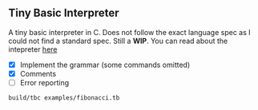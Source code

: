 ## Tiny Basic Interpreter
A tiny basic interpreter in C. Does not follow the exact language spec as I could not find a standard spec. Still a **WIP**. You can read about the intepreter [here](https://cvhariharan.github.io/projects/2019/12/26/tiny-basic/)

- [x] Implement the grammar (some commands omitted)
- [x] Comments
- [ ] Error reporting

```sh
build/tbc examples/fibonacci.tb
```